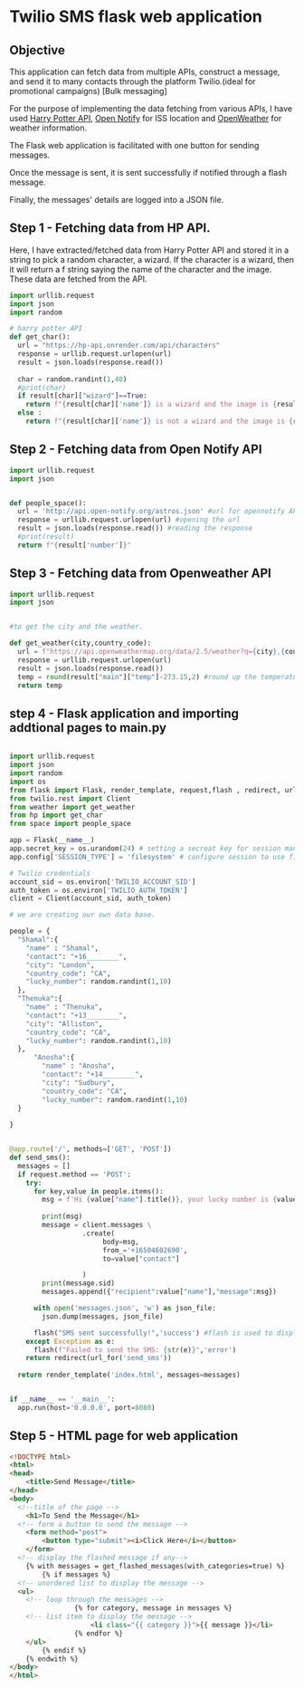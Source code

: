 # Twilio SMS flask web application

## Objective
This application can fetch data from multiple APIs, construct a message, and send it to many contacts through the platform Twilio.(ideal for promotional campaigns)
[Bulk messaging]

For the purpose of implementing the data fetching from various APIs, I have used [Harry Potter API](https://hp-api.onrender.com/api/characters), [Open Notify](http://open-notify.org/) for ISS location and 
[OpenWeather](https://openweathermap.org/) for weather information. 

The Flask web application is facilitated with one button for sending messages. 

Once the message is sent, it is sent successfully if notified through a flash message. 

Finally, the messages' details are logged into a JSON file. 

## Step 1 - Fetching data from HP API. 

Here, I have extracted/fetched data from Harry Potter API and stored it in a string to pick a random character, a wizard. If the character is a wizard, then it will return a f string saying the name of the character and the image. These data are fetched from the API. 

```python
import urllib.request
import json
import random

# harry potter API
def get_char():
  url = "https://hp-api.onrender.com/api/characters"
  response = urllib.request.urlopen(url)
  result = json.loads(response.read())
  
  char = random.randint(1,40)
  #print(char)
  if result[char]["wizard"]==True:
    return f"{result[char]['name']} is a wizard and the image is {result[char]['image']}"
  else :
    return f"{result[char]['name']} is not a wizard and the image is {result[char]['image']}"
```
## Step 2 - Fetching data from Open Notify API

```python
import urllib.request
import json


def people_space():
  url = 'http://api.open-notify.org/astros.json' #url for opennotify API
  response = urllib.request.urlopen(url) #opening the url
  result = json.loads(response.read()) #reading the response
  #print(result)
  return f"{result['number']}"
```

## Step 3 - Fetching data from Openweather API

```python
import urllib.request
import json


#to get the city and the weather. 

def get_weather(city,country_code):
  url = f"https://api.openweathermap.org/data/2.5/weather?q={city},{country_code}&appid=cdae0d5319d984c40a8164638099431a"
  response = urllib.request.urlopen(url)
  result = json.loads(response.read())
  temp = round(result["main"]["temp"]-273.15,2) #round up the temperature to 2 decimal places.
  return temp
```

## step 4 - Flask application and importing addtional pages to main.py

```python

import urllib.request
import json
import random
import os
from flask import Flask, render_template, request,flash , redirect, url_for,session
from twilio.rest import Client
from weather import get_weather
from hp import get_char
from space import people_space

app = Flask(__name__)
app.secret_key = os.urandom(24) # setting a secreat key for session management
app.config['SESSION_TYPE'] = 'filesystem' # configure session to use filesystem

# Twilio credentials
account_sid = os.environ['TWILIO_ACCOUNT_SID']
auth_token = os.environ['TWILIO_AUTH_TOKEN']
client = Client(account_sid, auth_token)

# we are creating our own data base. 

people = {
  "Shamal":{
    "name" : "Shamal",
    "contact": "+16________",
    "city": "London",
    "country_code": "CA",
    "lucky_number": random.randint(1,10)
  },
  "Thenuka":{
    "name" : "Thenuka",
    "contact": "+13________",
    "city": "Alliston",
    "country_code": "CA",
    "lucky_number": random.randint(1,10)
  },
      "Anosha":{
        "name" : "Anosha",
        "contact": "+14________",
        "city": "Sudbury",
        "country_code": "CA",
        "lucky_number": random.randint(1,10)
  }
  
}


@app.route('/', methods=['GET', 'POST'])
def send_sms():
  messages = []
  if request.method == 'POST':
    try:
      for key,value in people.items():
        msg = f'Hi {value["name"].title()}, your lucky number is {value["lucky_number"]}. The current city you live in, is {value["city"].title()} and the temperature is {get_weather(value["city"],value["country_code"])}. Do you know at this moment the number of people in Space(ISS) is {people_space()}. Fan of Harry Potter? Haha. See this!! {get_char()}.'
  
        print(msg)
        message = client.messages \
                  .create(
                       body=msg,
                       from_='+16504602690',
                       to=value["contact"]

                  )
        print(message.sid)
        messages.append({"recipient":value["name"],"message":msg})

      with open('messages.json', 'w') as json_file:
        json.dump(messages, json_file)

      flash("SMS sent successfully!",'success') #flash is used to display a message to the user.
    except Exception as e:
      flash(f"Failed to send the SMS: {str(e)}",'error') 
    return redirect(url_for('send_sms'))
    
  return render_template('index.html', messages=messages)


if __name__ == '__main__':
  app.run(host='0.0.0.0', port=8080)

```
## Step 5 -  HTML page for web application 

```html
<!DOCTYPE html>
<html>
<head>
    <title>Send Message</title>
</head>
<body>
  <!--title of the page -->
    <h1>To Send the Message</h1>
  <!-- form a button to send the message -->
    <form method="post">
        <button type="submit"><i>Click Here</i></button>
    </form>
  <!-- display the flashed message if any-->
    {% with messages = get_flashed_messages(with_categories=true) %}
        {% if messages %}
  <!-- unordered list to display the message -->
  <ul>
    <!-- loop through the messages -->
                {% for category, message in messages %}
    <!-- list item to display the message -->
                    <li class="{{ category }}">{{ message }}</li>
                {% endfor %}
    </ul>
        {% endif %}
    {% endwith %}
</body>
</html>

```

